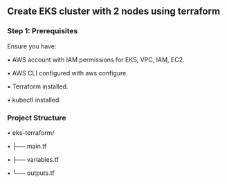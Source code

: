 ## Create EKS cluster with 2 nodes using terraform

### Step 1: Prerequisites
Ensure you have:

•	AWS account with IAM permissions for EKS, VPC, IAM, EC2.

•	AWS CLI configured with aws configure.

•	Terraform installed.

•	kubectl installed.

### Project Structure

•	eks-terraform/

•	├── main.tf

•	├── variables.tf

•	└── outputs.tf



